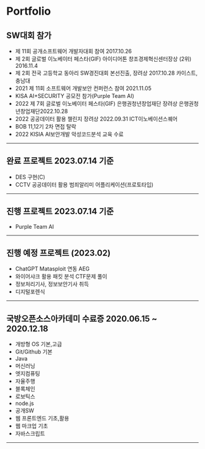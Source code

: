 # Portfolio

## SW대회 참가
- 제 11회 공개소프트웨어 개발자대회 참여 2017.10.26
- 제 2회 글로벌 이노베이터 페스타(GIF) 아이디어톤 창조경제혁신센터장상 (2위) 2016.11.4
- 제 2회 전국 고등학교 동아리 SW경진대회 본선진출, 장려상 2017.10.28 카이스트,충남대
- 2021 제 11회 소프트웨어 개발보안 컨퍼런스 참여 2021.11.05
- KISA AI+SECURITY 공모전 참가(Purple Team AI)
- 2022 제 7회 글로벌 이노베이터 페스타(GIF) 은행권청년창업재단 장려상 은행권청년창업재단2022.10.28
- 2022 공공데이터 활용 챌린지 장려상 2022.09.31 ICT이노베이션스퀘어
- BOB 11,12기 2차 면접 탈락
- 2022 KISIA AI보안개발 악성코드분석 교육 수료 
---------------------------------------------------
## 완료 프로젝트 2023.07.14 기준
- DES 구현(C)
- CCTV 공공데이터 활용 범죄알리미 어플리케이션(프로토타입)
---------------------------------------------------
## 진행 프로젝트 2023.07.14 기준
- Purple Team AI
---------------------------------------------------
## 진행 예정 프로젝트 (2023.02)
- ChatGPT Matasploit 연동 AEG
- 와이어샤크 활용 패킷 분석 CTF문제 풀이
- 정보처리기사, 정보보안기사 취득
- 디지털포렌식 
---------------------------------------------------
## 국방오픈소스아카데미 수료증 2020.06.15 ~ 2020.12.18
- 개방형 OS 기본,고급
- Git/Github 기본
- Java
- 머신러닝
- 엣지컴퓨팅
- 자율주행
- 블록체인
- 로보틱스
- node.js
- 공개SW
- 웹 프론트엔드 기초,활용
- 웹 마크업 기초
- 자바스크립트
---------------------------------------------------
